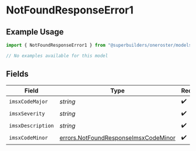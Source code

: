# NotFoundResponseError1

## Example Usage

```typescript
import { NotFoundResponseError1 } from "@superbuilders/oneroster/models/errors";

// No examples available for this model
```

## Fields

| Field                                                                                        | Type                                                                                         | Required                                                                                     | Description                                                                                  |
| -------------------------------------------------------------------------------------------- | -------------------------------------------------------------------------------------------- | -------------------------------------------------------------------------------------------- | -------------------------------------------------------------------------------------------- |
| `imsxCodeMajor`                                                                              | *string*                                                                                     | :heavy_check_mark:                                                                           | N/A                                                                                          |
| `imsxSeverity`                                                                               | *string*                                                                                     | :heavy_check_mark:                                                                           | N/A                                                                                          |
| `imsxDescription`                                                                            | *string*                                                                                     | :heavy_check_mark:                                                                           | N/A                                                                                          |
| `imsxCodeMinor`                                                                              | [errors.NotFoundResponseImsxCodeMinor](../../models/errors/notfoundresponseimsxcodeminor.md) | :heavy_check_mark:                                                                           | N/A                                                                                          |